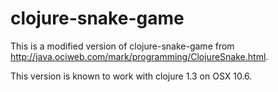 # clojure-snake-game

This is a modified version of clojure-snake-game from http://java.ociweb.com/mark/programming/ClojureSnake.html.

This version is known to work with clojure 1.3 on OSX 10.6.
